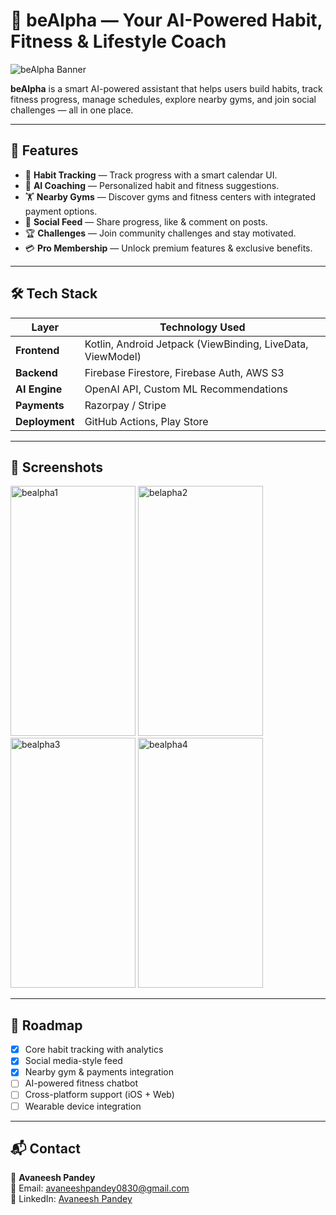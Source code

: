 # 🌟 beAlpha — Your AI-Powered Habit, Fitness & Lifestyle Coach

![beAlpha Banner](<img width="500" height="500" alt="be_alpha__3_-removebg-preview (1)" src="https://github.com/user-attachments/assets/30ac5b57-1fdc-4bcf-bdc3-683cb34bc18e" />)

**beAlpha** is a smart AI-powered assistant that helps users build habits, track fitness progress, manage schedules, explore nearby gyms, and join social challenges — all in one place.

---

## 🚀 Features

- 📅 **Habit Tracking** — Track progress with a smart calendar UI.
- 🤖 **AI Coaching** — Personalized habit and fitness suggestions.
- 🏋️ **Nearby Gyms** — Discover gyms and fitness centers with integrated payment options.
- 💬 **Social Feed** — Share progress, like & comment on posts.
- 🏆 **Challenges** — Join community challenges and stay motivated.
- 💳 **Pro Membership** — Unlock premium features & exclusive benefits.

---

## 🛠 Tech Stack

| Layer          | Technology Used |
|----------------|-----------------|
| **Frontend**   | Kotlin, Android Jetpack (ViewBinding, LiveData, ViewModel) |
| **Backend**    | Firebase Firestore, Firebase Auth, AWS S3 |
| **AI Engine**  | OpenAI API, Custom ML Recommendations |
| **Payments**   | Razorpay / Stripe |
| **Deployment** | GitHub Actions, Play Store |

---

## 📸 Screenshots
<img width="200" height="400" alt="bealpha1" src="https://github.com/user-attachments/assets/0fc76b83-4580-40e2-ab27-c1cf122ff0cc" />
<img width="200" height="400" alt="belapha2" src="https://github.com/user-attachments/assets/dedaadef-d698-46d3-97f8-b7ffcdaf15bf" />
<img width="200" height="400" alt="bealpha3" src="https://github.com/user-attachments/assets/994e1e56-bba3-43f8-8c56-be4f274e27e1" />
<img width="200" height="400" alt="bealpha4" src="https://github.com/user-attachments/assets/2731370e-629e-42fd-a7b7-9f5daf55cec2" />

---

## 📍 Roadmap

- [x] Core habit tracking with analytics
- [x] Social media-style feed
- [x] Nearby gym & payments integration
- [ ] AI-powered fitness chatbot
- [ ] Cross-platform support (iOS + Web)
- [ ] Wearable device integration

---


## 📬 Contact

👤 **Avaneesh Pandey**  
📧 Email: [avaneeshpandey0830@gmail.com](mailto:avaneeshpandey0830@gmail.com)  
🔗 LinkedIn: [Avaneesh Pandey](https://www.linkedin.com/in/avaneesh-pandey0830/)  
